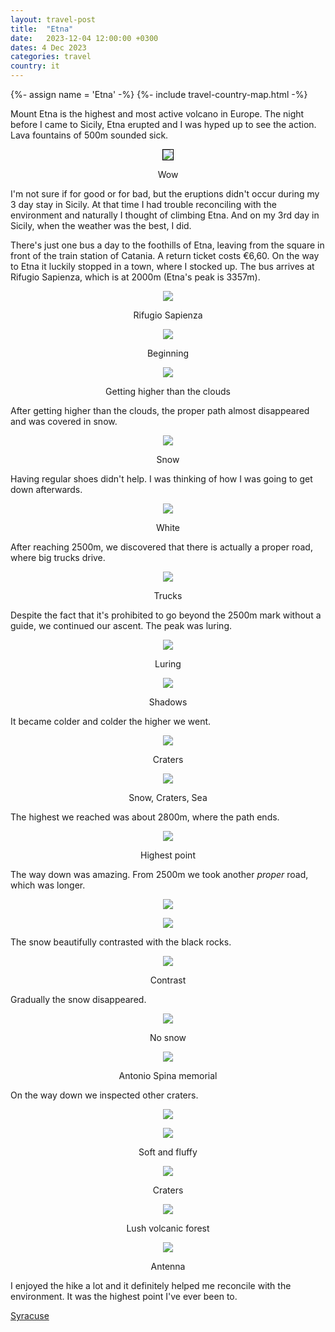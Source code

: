 ```yaml
---
layout: travel-post
title:  "Etna"
date:   2023-12-04 12:00:00 +0300
dates: 4 Dec 2023
categories: travel
country: it
---
```

{%- assign name = 'Etna' -%}
{%- include travel-country-map.html -%}


Mount Etna is the highest and most active volcano in Europe. The night before I came to Sicily, Etna erupted and I was hyped up to see the action. Lava fountains of 500m sounded sick.

<center>
    <img style="border: 1px solid #000;" src="{{site.baseurl}}/assets/img/etna/0.png" />
    <p class="image-label">Wow</p>
</center>

I'm not sure if for good or for bad, but the eruptions didn't occur during my 3 day stay in Sicily. At that time I had trouble reconciling with the environment and naturally I thought of climbing Etna. And on my 3rd day in Sicily, when the weather was the best, I did. 

There's just one bus a day to the foothills of Etna, leaving from the square in front of the train station of Catania. A return ticket costs €6,60. On the way to Etna it luckily stopped in a town, where I stocked up. The bus arrives at Rifugio Sapienza, which is at 2000m (Etna's peak is 3357m).
<center>
    <img src="{{site.baseurl}}/assets/img/etna/1.jpg" />
    <p class="image-label">Rifugio Sapienza</p>
</center>

<center>
    <img src="{{site.baseurl}}/assets/img/etna/2.jpg" />
    <p class="image-label">Beginning</p>
</center>

<center>
    <img src="{{site.baseurl}}/assets/img/etna/3.jpg" />
    <p class="image-label">Getting higher than the clouds</p>
</center>

After getting higher than the clouds, the proper path almost disappeared and was covered in snow.
<center>
    <img src="{{site.baseurl}}/assets/img/etna/5.jpg" />
    <p class="image-label">Snow</p>
</center>

Having regular shoes didn't help. I was thinking of how I was going to get down afterwards.
<center>
    <img src="{{site.baseurl}}/assets/img/etna/6.jpg" />
    <p class="image-label">White</p>
</center>

After reaching 2500m, we discovered that there is actually a proper road, where big trucks drive.
<center>
    <img src="{{site.baseurl}}/assets/img/etna/7.jpg" />
    <p class="image-label">Trucks</p>
</center>

Despite the fact that it's prohibited to go beyond the 2500m mark without a guide, we continued our ascent. The peak was luring.
<center>
    <img src="{{site.baseurl}}/assets/img/etna/9.jpg" />
    <p class="image-label">Luring</p>
</center>

<center>
    <img src="{{site.baseurl}}/assets/img/etna/8.jpg" />
    <p class="image-label">Shadows</p>
</center>

It became colder and colder the higher we went.
<center>
    <img src="{{site.baseurl}}/assets/img/etna/10.jpg" />
    <p class="image-label">Craters</p>
</center>

<center>
    <img src="{{site.baseurl}}/assets/img/etna/11.jpg" />
    <p class="image-label">Snow, Craters, Sea</p>
</center>

The highest we reached was about 2800m, where the path ends.
<center>
    <img src="{{site.baseurl}}/assets/img/etna/12.jpg" />
    <p class="image-label">Highest point</p>
</center>

The way down was amazing. From 2500m we took another _proper_ road, which was longer.
<center>
    <img src="{{site.baseurl}}/assets/img/etna/13.jpg" />
    <p class="image-label"></p>
</center>

<center>
    <img src="{{site.baseurl}}/assets/img/etna/14.jpg" />
    <p class="image-label"></p>
</center>

The snow beautifully contrasted with the black rocks.
<center>
    <img src="{{site.baseurl}}/assets/img/etna/15.jpg" />
    <p class="image-label">Contrast</p>
</center>

Gradually the snow disappeared.
<center>
    <img src="{{site.baseurl}}/assets/img/etna/16.jpg" />
    <p class="image-label">No snow</p>
</center>

<center>
    <img src="{{site.baseurl}}/assets/img/etna/16r.jpg" />
    <p class="image-label">Antonio Spina memorial</p>
</center>

On the way down we inspected other craters.
<center>
    <img src="{{site.baseurl}}/assets/img/etna/17.jpg" />
    <p class="image-label"></p>
</center>

<center>
    <img src="{{site.baseurl}}/assets/img/etna/18.jpg" />
    <p class="image-label">Soft and fluffy</p>
</center>

<center>
    <img src="{{site.baseurl}}/assets/img/etna/18-1.jpg" />
    <p class="image-label">Craters</p>
</center>


<center>
    <img src="{{site.baseurl}}/assets/img/etna/19.jpg" />
    <p class="image-label">Lush volcanic forest</p>
</center>

<center>
    <img src="{{site.baseurl}}/assets/img/etna/20.jpg" />
    <p class="image-label">Antenna</p>
</center>

I enjoyed the hike a lot and it definitely helped me reconcile with the environment. It was the highest point I've ever been to.

<a class="prev" href="/travel/2023/syracuse">
    Syracuse
</a>